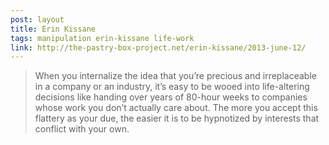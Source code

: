 ```yaml
---
post: layout
title: Erin Kissane
tags: manipulation erin-kissane life-work
link: http://the-pastry-box-project.net/erin-kissane/2013-june-12/
---
```


> When you internalize the idea that you’re precious and irreplaceable in a company or an industry, it’s easy to be wooed into life-altering decisions like handing over years of 80-hour weeks to companies whose work you don’t actually care about. The more you accept this flattery as your due, the easier it is to be hypnotized by interests that conflict with your own.